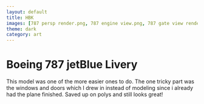 ```yaml
---
layout: default
title: HBK
images: [787 persp render.png, 787 engine view.png, 787 gate view render.png, 787 rear persp render.png, planewire1.PNG, planewire2.PNG]
theme: dark
category: art
---
```


# Boeing 787 jetBlue Livery
This model was one of the more easier ones to do. The one tricky part was the windows and doors which I drew in instead of modeling since i already had the plane finished. Saved up on polys and still looks great!
